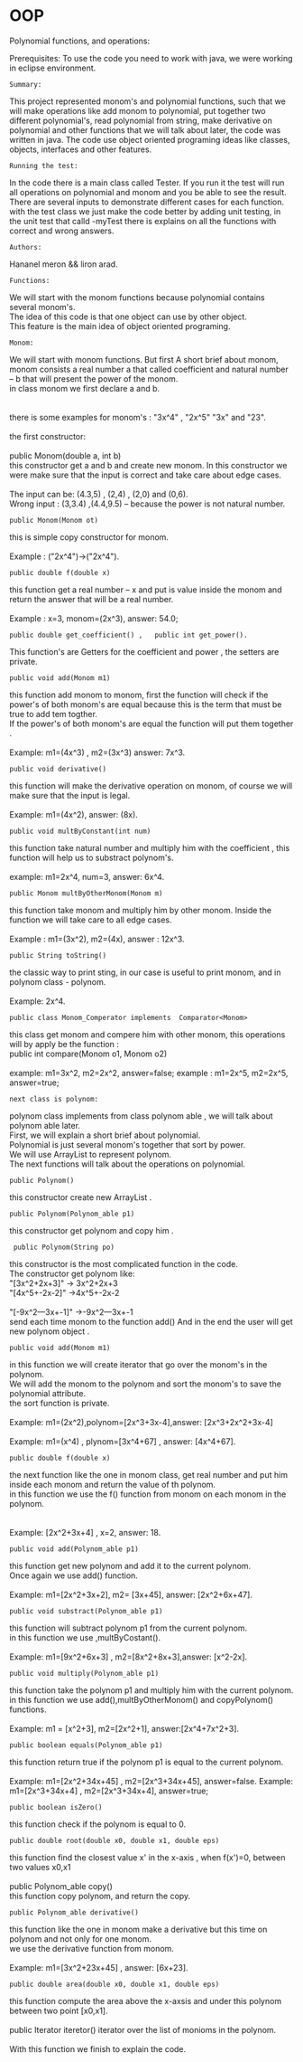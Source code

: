 # OOP
Polynomial functions, and operations:
  
Prerequisites: To use the code you need to work with java, we   were working in eclipse environment.
  
    Summary:
  
This project represented monom's  and  polynomial functions, such that we will make operations like add monom to polynomial, put together two different polynomial's, read polynomial from string, make derivative on polynomial and other functions that we will talk about later, the code was written in java.
The code use object oriented programing ideas like classes, objects, interfaces and other features.

    
    Running the test:
  
In the code there is a main class called Tester. If you run it the test will run all operations on polynomial and monom and you be able to see the result.<br/>
There are several inputs to demonstrate different cases for each function.
with the test class we just make the code better by adding unit testing, in the unit test that calld -myTest there is explains on all the functions with correct and wrong answers.
  
    Authors:
  
 Hananel meron &&  liron arad.
  
    Functions:
  
We will start with the monom functions because polynomial contains several monom's.<br/>
The idea of this code is that one object can use by other object. <br/>
This feature is  the main idea of object oriented programing.
  
    Monom:

We will start with monom functions. But first A short brief about monom, monom consists a real number a that called coefficient and natural number – b that will present the power of the monom.<br/>
in class monom we first declare a and b.<br/>
<br/>
<br/>
there is some examples for monom's : "3x^4" , "2x^5" "3x" and "23".
<br/>
<br/>
the first constructor:<br/>
<br/>
 public Monom(double a, int b) <br/>
 this constructor get a and b and create new monom.
 In this constructor we were make sure that the input is correct and take care about edge cases.
 <br/>
 <br/>
 The input can be: (4.3,5) , (2,4) , (2,0) and (0,6).<br/>
 Wrong input : (3,3.4)  ,(4.4,9.5) – because the power is not natural number.
  
    public Monom(Monom ot)
  this is simple copy constructor for monom.
  <br/>
  <br/>
  Example : ("2x^4")->("2x^4").
     
    public double f(double x)
  this function get a real number – x and put is value inside the monom and return the answer that will be a real number. 
  <br/>
  <br/>
  Example : x=3, monom=(2x^3), answer: 54.0;

    public double get_coefficient() ,   public int get_power().
This function's are Getters for the coefficient and power , the  setters are private.

    public void add(Monom m1)
 this function add monom to monom, first the function will check if the power's of both monom's are equal because this is the term that  must be true to add tem togther.<br/>
 If the power's of both monom's are equal the function will put them together .
 <br/>
 <br/>
 Example: m1=(4x^3) , m2=(3x^3) answer: 7x^3.
 
    public void derivative()
 this function will make the derivative operation on monom,  of course we will make sure that the input is legal.
  <br/>
   <br/>
 Example: m1=(4x^2), answer: (8x).
 
    public void multByConstant(int num)
 this function take natural number and multiply him with the coefficient , this function will help us to substract polynom's.
  <br/>
   <br/>
 example: m1=2x^4, num=3, answer: 6x^4.

    public Monom multByOtherMonom(Monom m)
 this function take monom and multiply him by other monom.
 Inside the function we will take care to all edge cases.
  <br/>
  <br/>
 Example : m1=(3x^2), m2=(4x), answer : 12x^3.
 
   
    public String toString()
 the classic way to print sting, in our case is useful to print  monom, and in polynom class - polynom.
  <br/>
   <br/>
  Example: 2x^4.

    public class Monom_Comperator implements  Comparator<Monom>
  
 this class get monom and compere him with other monom, this operations will by apply be the function :  <br/>
 public int compare(Monom o1, Monom o2)
  <br/>
  <br/>
 example: m1=3x^2, m2=2x^2, answer=false;  example : m1=2x^5, m2=2x^5, answer=true; 
 
    next class is polynom:
 polynom class implements from class polynom able , we will talk about polynom able later. <br/>
 First, we will explain a short brief about polynomial. <br/>
 Polynomial is just several monom's together that sort by power. <br/>
 We will use ArrayList to represent polynom. <br/>
 The next functions will talk about the operations on polynomial. <br/>
 
    public Polynom()  
 this constructor create new ArrayList .  
  
    public Polynom(Polynom_able p1) 
 this constructor get polynom and copy him .
 
     public Polynom(String po)  
 this constructor is the most complicated function in the code. <br/>
 The constructor get polynom like: <br/>
 "[3x^2+2x+3]" -> 3x^2+2x+3  <br/>
 "[4x^5+-2x-2]" ->4x^5+-2x-2    <br/>                                                     
 "[-9x^2—3x+-1]" ->-9x^2—3x+-1 <br/>
 send each time monom to the function add() And in the end the user will get new polynom object .
 
    public void add(Monom m1) 
in this function we will create iterator that go over the monom's in the polynom.<br/>
We will add the monom to the polynom and sort the monom's to save the polynomial attribute. <br/>
the sort function is private.
 <br/>
  <br/>
 Example: m1=(2x^2),polynom=[2x^3+3x-4],answer: [2x^3+2x^2+3x-4]
  <br/>
   <br/>
 Example: m1=(x^4) , plynom=[3x^4+67] , 
 answer: [4x^4+67].
 
    public double f(double x)
 the next function like the one in monom class, get real number and put him inside each monom and return the value of th polynom. <br/>
 in this function we use the f() function from monom on each monom in the polynom. <br/>
 <br/>
  <br/>
 Example: [2x^2+3x+4] , x=2, answer: 18.

    public void add(Polynom_able p1)
 this function get new polynom and add it to the current polynom. <br/>
 Once again we use add() function. 
 <br/>
  <br/>
 Example: m1=[2x^2+3x+2], m2= [3x+45], answer:  [2x^2+6x+47].
 
    public void substract(Polynom_able p1) 
 this function will subtract polynom p1 from the current polynom. <br/>
  in this function we use ,multByCostant().
  <br/>
   <br/>
 Example: m1=[9x^2+6x+3] , m2=[8x^2+8x+3],answer: [x^2-2x].
 
    public void multiply(Polynom_able p1) 
 this function take the polynom p1 and multiply him with the current polynom. <br/>
 in this function we use add(),multByOtherMonom()  and copyPolynom() functions.
  <br/>
   <br/>
 Example: m1 = [x^2+3], m2=[2x^2+1], answer:[2x^4+7x^2+3].

    public boolean equals(Polynom_able p1)
 this function return true if the polynom p1 is equal to the current polynom.
  <br/>
  <br/>
 Example: m1=[2x^2+34x+45] , m2=[2x^3+34x+45],  answer=false.
 Example: m1=[2x^3+34x+4] , m2=[2x^3+34x+4], answer=true; 

    public boolean isZero() 
 this function check if the polynom is equal to 0.

    public double root(double x0, double x1, double eps) 
this function find the closest value x' in the x-axis , when f(x')=0, between two values x0,x1 
 <br/>
  <br/>
    public Polynom_able copy()   
 this function copy polynom, and return the copy.

    public Polynom_able derivative()  
 this function like the one in monom make a derivative but this time on polynom and not only for one monom. <br/>
 we use the derivative function from monom.
  <br/>
   <br/>
 Example: m1=[3x^2+23x+45] , answer: [6x+23]. 

    public double area(double x0, double x1, double eps)
 this function compute the area above the x-axsis and under this polynom between two point [x0,x1].
 <br/>
  <br/>
    public Iterator<Monom> iteretor() 
 iterator over the list of monioms in the polynom.
   <br/>
   <br/>
 With this function we finish to explain the code.
 
 
  
 
 
  
  
 
   
 
 
 
 
 
 
